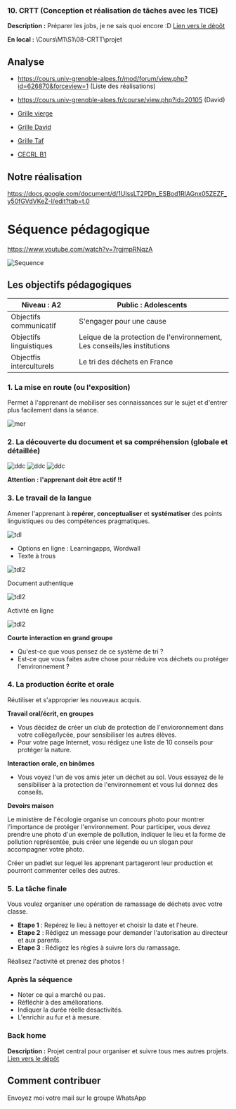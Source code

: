 ### 10. CRTT (Conception et réalisation de tâches avec les TICE)

**Description :** Préparer les jobs, je ne sais quoi encore :D
[Lien vers le dépôt](https://github.com/ugadavid/ugacrtt)

**En local :** \Cours\M1\S1\08-CRTT\projet

## Analyse
- https://cours.univ-grenoble-alpes.fr/mod/forum/view.php?id=626870&forceview=1 (Liste des réalisations)
- https://cours.univ-grenoble-alpes.fr/course/view.php?id=20105 (David)

- [Grille vierge](grilledanalyse.md)
- [Grille David](grilledanalyseDavid.md)

- [Grille Taf](grilledanalyseTaf.md)
- [CECRL B1](https://github.com/ugadavid/ugacsp/blob/main/CECRL_B1.md)

## Notre réalisation
https://docs.google.com/document/d/1UIssLT2PDn_ESBod1RlAGnx05ZEZF_y50fGVdVKeZ-I/edit?tab=t.0

# Séquence pédagogique

https://www.youtube.com/watch?v=7rgjmpRNqzA

![Sequence](/images/sequence.png)

## Les objectifs pédagogiques

| Niveau : A2              | Public : Adolescents                                                      |
| ------------------------ | ------------------------------------------------------------------------- |
| Objectifs communicatif   | S'engager pour une cause                                                  |
| Objectifs linguistiques  | Leique de la protection de l'environnement, Les conseils/les institutions |
| Objectfis interculturels | Le tri des déchets en France                                              |

### 1. La mise en route (ou l'exposition)

Permet à l'apprenant de mobiliser ses connaissances sur le sujet et d'entrer plus facilement dans la séance.

![mer](/images/img1.png)

### 2. La découverte du document et sa compréhension (globale et détaillée)

![ddc](/images/img2.png)
![ddc](/images/img2.2.png)
![ddc](/images/img2.3.png)

**Attention : l'apprenant doit être actif !!**

### 3. Le travail de la langue

Amener l'apprenant à **repérer**, **conceptualiser** et **systématiser** des points linguistiques ou des compétences pragmatiques.

![tdl](/images/img3.png)

- Options en ligne : Learningapps, Wordwall
- Texte à trous

![tdl2](/images/img3.2.png)

Document authentique

![tdl2](/images/img3.3.png)

Activité en ligne

![tdl2](/images/img3.4.png)

**Courte interaction en grand groupe**

- Qu'est-ce que vous pensez de ce système de tri ?
- Est-ce que vous faites autre chose pour réduire vos déchets ou protéger l'environnement ?

### 4. La production écrite et orale

Réutiliser et s'approprier les nouveaux acquis.

**Travail oral/écrit, en groupes**

- Vous décidez de créer un club de protection de l'envioronnement dans votre collège/lycée, pour sensibiliser les autres élèves.
- Pour votre page Internet, vosu rédigez une liste de 10 conseils pour protéger la nature.

**Interaction orale, en binômes**

- Vous voyez l'un de vos amis jeter un déchet au sol. Vous essayez de le sensibiliser à la protection de l'environnement et vous lui donnez des conseils.

**Devoirs maison**

Le ministère de l'écologie organise un concours photo pour montrer l'importance de protéger l'environnement.
Pour participer, vous devez prendre une photo d'un exemple de pollution, indiquer le lieu et la forme de pollution représentée, puis créer une légende ou un slogan pour accompagner votre photo.

Créer un padlet sur lequel les apprenant partageront leur production et pourront commenter celles des autres.

### 5. La tâche finale

Vous voulez organiser une opération de ramassage de déchets avec votre classe.

- **Etape 1** : Repérez le lieu à nettoyer et choisir la date et l'heure.
- **Etape 2** : Rédigez un message pour demander l'autorisation au directeur et aux parents.
- **Etape 3** : Rédigez les règles à suivre lors du ramassage.

Réalisez l'activité et prenez des photos !

### Après la séquence

- Noter ce qui a marché ou pas.
- Réfléchir à des améliorations.
- Indiquer la durée réelle desactivités.
- L'enrichir au fur et à mesure.

### Back home

**Description :** Projet central pour organiser et suivre tous mes autres projets.
[Lien vers le dépôt](https://github.com/ugadavid/project-manager)

## Comment contribuer

Envoyez moi votre mail sur le groupe WhatsApp
